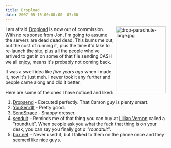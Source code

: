 ```yaml
---
title: Dropload
date: 2007-05-15 00:00:00 -07:00
---
```


<p><img src="http://notes.torrez.org/images/drop-parachute-large.jpg" border="0" height="209" width="157" alt="drop-parachute-large.jpg" align="right" />I am afraid <a href="http://www.dropload.com/">Dropload</a> is now out of commission. With no response from Jon, I'm going to assume the servers are dead dead dead. This bums me out, but the cost of running it, plus the time it'd take to re-launch the site, plus all the people who've arrived to get in on some of that file sending CA$H we all enjoy, means it's probably not coming back.</p>

<p>It was a swell idea like <em>five years ago</em> when I made it, now it's just meh. I never took it any further and people came along and did it better.</p>

<p>Here are some of the ones I have noticed and liked:</p>

<ol>
<li><a href="http://www.dropsend.com/">Dropsend</a> - Executed perfectly. That Carson guy is plenty smart.</li>
<li><a href="http://www.yousendit.com/">YouSendIt</a> - Pretty good.</li>
<li><a href="http://www.sendspace.com/">SendSpace</a> - Snappy dresser.</li>
<li><a href="http://senduit.com/">senduit</a> - Reminds me of that thing you can buy at <a href="http://www.lillianvernon.com/home.jsp">Lillian Vernon</a> called a "roundtuit". When people ask you what the fuck that thing is on your desk, you can say you finally got <em>a "roundtuit"</em>.</li>
<li><a href="http://www.box.net/">box.net</a> - Never used it, but I talked to them on the phone once and they seemed like nice guys.</li>
</ol>
